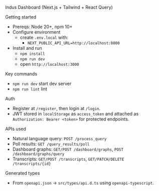 Indus Dashboard (Next.js + Tailwind + React Query)

Getting started
- Prereqs: Node 20+, npm 10+
- Configure environment
  - create `.env.local` with:
    - `NEXT_PUBLIC_API_URL=http://localhost:8000`
- Install and run
  - `npm install`
  - `npm run dev`
  - open `http://localhost:3000`

Key commands
- `npm run dev` start dev server
- `npm run lint` lint

Auth
- Register at `/register`, then login at `/login`.
- JWT stored in `localStorage` as `access_token` and attached as `Authorization: Bearer <token>` for protected endpoints.

APIs used
- Natural language query: `POST /process_query`
- Poll results: `GET /query_results/poll`
- Dashboard graphs: `GET/POST /dashboard/graphs`, `POST /dashboard/graphs/query`
- Transcripts: `GET/POST /transcripts`, `GET/PATCH/DELETE /transcripts/{id}`

Generated types
- From `openapi.json` → `src/types/api.d.ts` using `openapi-typescript`.
